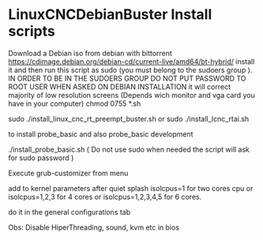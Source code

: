 # LinuxCNCDebianBuster Install scripts

Download a Debian iso from debian with bittorrent 
https://cdimage.debian.org/debian-cd/current-live/amd64/bt-hybrid/
install it and then run this script as sudo (you must belong to the sudoers group ).
IN ORDER TO BE IN THE SUDOERS GROUP DO NOT PUT PASSWORD TO ROOT USER WHEN ASKED ON DEBIAN INSTALLATION
it will correct majority of low resolution screens (Depends wich monitor and vga card you have in your computer) 
chmod 0755 *.sh

sudo ./install_linux_cnc_rt_preempt_buster.sh
or
sudo ./install_lcnc_rtai.sh 

to install probe_basic and also probe_basic development

./install_probe_basic.sh ( Do not use sudo when needed the script will ask for sudo password )


Execute grub-customizer from menu

add to kernel parameters after quiet splash isolcpus=1 for two cores cpu or isolcpus=1,2,3 for 4 cores or isolcpus=1,2,3,4,5 for 6 cores.

do it in the general configurations tab

Obs: Disable HiperThreading, sound, kvm etc in bios
